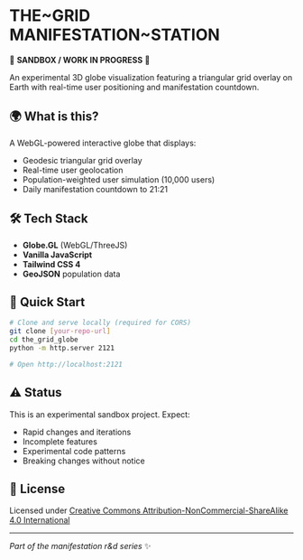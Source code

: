 # THE~GRID MANIFESTATION~STATION

🚧 **SANDBOX / WORK IN PROGRESS** 🚧

An experimental 3D globe visualization featuring a triangular grid overlay on Earth with real-time user positioning and manifestation countdown.

## 🌍 What is this?

A WebGL-powered interactive globe that displays:

- Geodesic triangular grid overlay
- Real-time user geolocation
- Population-weighted user simulation (10,000 users)
- Daily manifestation countdown to 21:21

## 🛠️ Tech Stack

- **Globe.GL** (WebGL/ThreeJS)
- **Vanilla JavaScript**
- **Tailwind CSS 4**
- **GeoJSON** population data

## 🚀 Quick Start

```bash
# Clone and serve locally (required for CORS)
git clone [your-repo-url]
cd the_grid_globe
python -m http.server 2121

# Open http://localhost:2121
```

## ⚠️ Status

This is an experimental sandbox project. Expect:

- Rapid changes and iterations
- Incomplete features
- Experimental code patterns
- Breaking changes without notice

## 📄 License

Licensed under [Creative Commons Attribution-NonCommercial-ShareAlike 4.0 International](LICENSE)

---

_Part of the manifestation r&d series_ ✨
